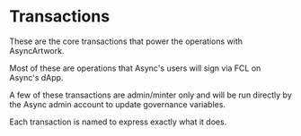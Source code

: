 # Transactions

These are the core transactions that power the operations with AsyncArtwork.

Most of these are operations that Async's users will sign via FCL on Async's dApp.

A few of these transactions are admin/minter only and will be run directly by the Async admin account to update governance variables.

Each transaction is named to express exactly what it does.